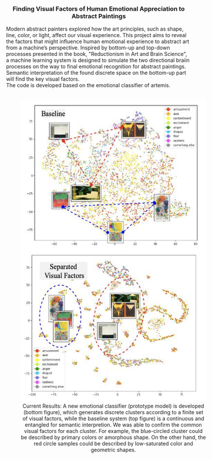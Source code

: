 <h3 align="center">Finding Visual Factors of Human Emotional Appreciation to Abstract Paintings</h3>
<div align="left">
Modern abstract painters explored how the art principles, such as shape, line, color, or light, affect our visual experience. This project aims to reveal the factors that might influence human emotional experience to abstract art from a machine’s perspective. Inspired by bottom-up and top-down processes presented in the book, "Reductionism in Art and Brain Science", a machine learning system is designed to simulate the two directional braiin processes on the way to final emotional recognition for abstract paintings. Semantic interpretation of the found discrete space on the bottom-up part will find the  key visual factors.<br>
The code is developed based on the emotional classifier of artemis.<br>
<br>
<div align="center">
<figure style="width: 100%; font-style: itlaic; font-size: smaller text-align: left;">
<img src="./img/comp_hidden_embedding.png" width=520 height=820><br/>
<figcaption> Current Results: A new emotional classifier (prototype model) is developed (bottom figure), which generates discrete clusters according to a finite set of visual factors, while the baseline system (top figure) is a continuous and entangled for semantic interpretion. We was able to confirm the common visual factors for each cluster. For example, the blue-circled cluster could be described by primary colors or amorphous shape. On the other hand, the red circle samples could be described by low-saturated color and geometric shapes.</figcaption>
</figure>
</div>